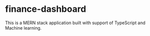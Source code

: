 # finance-dashboard
This is a MERN stack application built with support of TypeScript and Machine learning.
